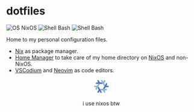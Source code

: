 # dotfiles

![OS NixOS](https://img.shields.io/badge/os-nixos%20|%20ubuntu-%235277c3?style=flat-square&logoColor=7eb5e0)
![Shell Bash](https://img.shields.io/badge/shell-bash-%234caa20?style=flat-square)
![Shell Bash](https://img.shields.io/badge/editor-neovim%20|%20vscodium-%23464748?style=flat-square)

Home to my personal configuration files.

- [Nix] as package manager.
- [Home Manager][] to take care of my home directory on [NixOS][] and non-NixOS.
- [VSCodium](https://vscodium.com/) and [Neovim](https://neovim.io/) as code editors.


<p align="center">
        <img src="assets/nixos.gif" width=40 alt="i use nixos btw">
</p>
<p align="center">i use nixos btw</p>

[NixOS]: https://nixos.org
[Nix]: https://nixos.org
[Home Manager]: https://github.com/nix-community/home-manager/